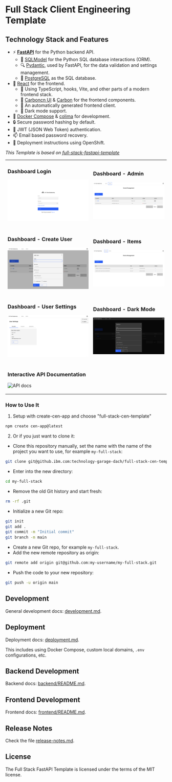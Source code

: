 # Full Stack Client Engineering Template

## Technology Stack and Features

- ⚡ [**FastAPI**](https://fastapi.tiangolo.com) for the Python backend API.
  - 🧰 [SQLModel](https://sqlmodel.tiangolo.com) for the Python SQL database interactions (ORM).
  - 🔍 [Pydantic](https://docs.pydantic.dev), used by FastAPI, for the data validation and settings management.
  - 💾 [PostgreSQL](https://www.postgresql.org) as the SQL database.
- 🚀 [React](https://react.dev) for the frontend.
  - 💃 Using TypeScript, hooks, Vite, and other parts of a modern frontend stack.
  - 🎨 [Carboncn UI](https://www.carboncn.dev/) & [Carbon](https://carbondesignsystem.com/) for the frontend components.
  - 🤖 An automatically generated frontend client.
  - 🦇 Dark mode support.
- 🐋 [Docker Compose](https://www.docker.com) & [colima](https://github.com/abiosoft/colima/) for development.
- 🔒 Secure password hashing by default.
- 🔑 JWT (JSON Web Token) authentication.
- 📫 Email based password recovery.
- 🚢 Deployment instructions using OpenShift.

_This Template is based on [full-stack-fastapi-template](https://github.com/fastapi/full-stack-fastapi-template)_

<table>
<tbody>
<tr>
<td>

### Dashboard Login

![API docs](img/login.png)

</td>
<td>

### Dashboard - Admin

![API docs](img/dashboard.png)

</td>
</tr>
<tr>
<td>

### Dashboard - Create User

![API docs](img/dashboard-create.png)

</td>
<td>

### Dashboard - Items

![API docs](img/dashboard-items.png)

</td>
</tr>
<tr>
<td>

### Dashboard - User Settings

![API docs](img/dashboard-user-settings.png)

</td>
<td>

### Dashboard - Dark Mode

![API docs](img/dashboard-dark.png)

</td>
</tr>
<tr>
<td>

### Interactive API Documentation

![API docs](img/docs.png)

</td>
<td></td>
</tr>

  </tbody>
</table>

### How to Use It

1. Setup with create-cen-app and choose "full-stack-cen-template"

```bash
npm create cen-app@latest
```

2. Or if you just want to clone it:

- Clone this repository manually, set the name with the name of the project you want to use, for example `my-full-stack`:

```bash
git clone git@github.ibm.com:technology-garage-dach/full-stack-cen-template.git my-full-stack
```

- Enter into the new directory:

```bash
cd my-full-stack
```

- Remove the old Git history and start fresh:

```bash
rm -rf .git
```

- Initialize a new Git repo:

```bash
git init
git add .
git commit -m "Initial commit"
git branch -m main
```

- Create a new Git repo, for example `my-full-stack`.
- Add the new remote repository as origin:

```bash
git remote add origin git@github.com:my-username/my-full-stack.git
```

- Push the code to your new repository:

```bash
git push -u origin main
```

## Development

General development docs: [development.md](./development.md).

## Deployment

Deployment docs: [deployment.md](./deployment.md).

This includes using Docker Compose, custom local domains, `.env` configurations, etc.

## Backend Development

Backend docs: [backend/README.md](./backend/README.md).

## Frontend Development

Frontend docs: [frontend/README.md](./frontend/README.md).

## Release Notes

Check the file [release-notes.md](./release-notes.md).

## License

The Full Stack FastAPI Template is licensed under the terms of the MIT license.
